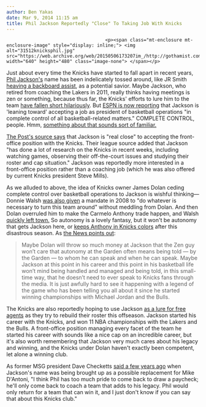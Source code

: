 ```yaml
---
author: Ben Yakas
date: Mar 9, 2014 11:15 am
title: Phil Jackson Reportedly "Close" To Taking Job With Knicks
---
```


	
										<p><span class="mt-enclosure mt-enclosure-image" style="display: inline;"> <img alt="31512knicksphil.jpg" src="https://web.archive.org/web/20150506173207im_/http://gothamist.com/attachments/byakas/31512knicksphil.jpg" width="640" height="480" class="image-none"> </span></p>

<p>Just about every time the Knicks have started to fall apart in recent years, <a href="https://web.archive.org/web/20150506173207/http://gothamist.com/tags/philjackson">Phil Jackson&apos;s</a> name has been indelicately tossed around, like JR Smith <a href="https://web.archive.org/web/20150506173207/http://www.sbnation.com/nba/2014/3/8/5486386/j-r-smith-off-the-backboard-assist-ny-knicks">heaving a backboard assist</a>, as a potential savior. Maybe Jackson, who retired from coaching the Lakers in 2011, really thinks having meetings is zen or something, because thus far, the Knicks&apos; efforts to lure him to the team <a href="https://web.archive.org/web/20150506173207/http://gothamist.com/2012/06/16/phil_jackson_laughs_at_idea_of_coac.php">have fallen short hilariously</a>. But <a href="https://web.archive.org/web/20150506173207/http://espn.go.com/new-york/nba/story/_/id/10574864/phil-jackson-leaning-taking-new-york-knicks-front-office-job">ESPN is now reporting</a> that Jackson is &apos;leaning toward&apos; accepting a job as president of basketball operations &quot;in complete control of all basketball-related matters.&quot; COMPLETE CONTROL, people. Hmm, <a href="https://web.archive.org/web/20150506173207/http://www.nytimes.com/2008/04/02/sports/basketball/02walsh.html?_r=0">something about that sounds sort of familiar.</a></p>

<p><a href="https://web.archive.org/web/20150506173207/http://nypost.com/2014/03/08/jax-may-take-knicks-job-report/">The Post&apos;s source says</a> that Jackson is &quot;real close&quot; to accepting the front-office position with the Knicks. Their league source added that Jackson &quot;has done a lot of research on the Knicks in recent weeks, including watching games, observing their off-the-court issues and studying their roster and cap situation.&quot; Jackson was reportedly more interested in a front-office position rather than a coaching job (which he was also offered by current Knicks president Steve Mills). </p>

<p>As we alluded to above, the idea of Knicks owner James Dolan ceding complete control over basketball operations to Jackson is wishful thinking&#x2014;Donnie Walsh <a href="https://web.archive.org/web/20150506173207/http://www.nytimes.com/2008/04/02/sports/basketball/02walsh.html?_r=0">was also given</a> a mandate in 2008 to &quot;do whatever is necessary to turn this team around&quot; without meddling from Dolan. And then Dolan overruled him to make the Carmelo Anthony trade happen, and Walsh <a href="https://web.archive.org/web/20150506173207/http://gothamist.com/2011/06/03/with_donnie_walsh_gone_will_the_kni.php">quickly left town.</a> So autonomy is a lovely fantasy, but it won&apos;t be autonomy that gets Jackson here, or <a href="https://web.archive.org/web/20150506173207/http://www.northjersey.com/sports/249169341_Popper__Only_cash_will_lure_Jackson__keep_Carmelo.html">keeps Anthony in Knicks colors</a> after this disastrous season. As <a href="https://web.archive.org/web/20150506173207/http://www.nydailynews.com/sports/basketball/knicks/lupica-knicks-holding-savior-article-1.1715649">the News points out</a>:</p>

<blockquote>Maybe Dolan will throw so much money at Jackson that the Zen guy won&#x2019;t care that autonomy at the Garden often means being told &#x2014; by the Garden &#x2014; to whom he can speak and when he can speak. Maybe Jackson at this point in his career and this point in his basketball life won&#x2019;t mind being handled and managed and being told, in this small-time way, that he doesn&#x2019;t need to ever speak to Knicks fans through the media. It is just awfully hard to see it happening with a legend of the game who has been telling you all about it since he started winning championships with Michael Jordan and the Bulls.</blockquote>

<p>The Knicks are also reportedly hoping to use Jackson <a href="https://web.archive.org/web/20150506173207/http://www.nydailynews.com/sports/basketball/knicks/lord-rings-knicks-plan-phil-hardware-recruit-free-agents-article-1.1715376">as a lure for free agents</a> as they try to rebuild their roster this offseason. Jackson started his career with the Knicks, and won 11 NBA championships with the Lakers and the Bulls. A front-office position managing every facet of the team he started his career with sounds like a nice cap on an incredible career, but it&apos;s also worth remembering that Jackson very much cares about his legacy and winning, and the Knicks under Dolan haven&apos;t exactly been competent, let alone a winning club.</p>

<p>As former MSG president Dave Checketts <a href="https://web.archive.org/web/20150506173207/http://gothamist.com/2012/03/15/if_knicks_fans_beg_will_phil_jackso.php">said a few years ago</a> when Jackson&apos;s name was being brought up as a possible replacement for Mike D&apos;Antoni, &quot;I think Phil has too much pride to come back to draw a paycheck; he&apos;ll only come back to coach a team that adds to his legacy. Phil would only return for a team that can win it, and I just don&apos;t know if you can say that about this Knicks club.&quot; </p>					
										
									
				